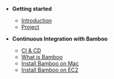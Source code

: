 - **Getting started**
  - [Introduction](/)
  - [Project](/project)

- **Continuous Integration with Bamboo**
  - [CI & CD](/bamboo/intro-ci-cd)
  - [What is Bamboo](/bamboo/introduction)
  - [Install Bamboo on Mac](/bamboo/installation)
  - [Install Bamboo on EC2](/bamboo/installationRemote)